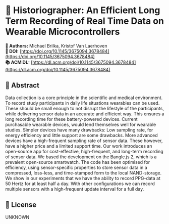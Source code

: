 # 📄 Historiographer: An Efficient Long Term Recording of Real Time Data on Wearable Microcontrollers

**👥 Authors:** Michael Brilka, Kristof Van Laerhoven  
**🔗 DOI:** [https://doi.org/10.1145/3675094.3678484](https://doi.org/10.1145/3675094.3678484)  
**📚 ACM DL:** [https://dl.acm.org/doi/10.1145/3675094.3678484](https://dl.acm.org/doi/10.1145/3675094.3678484)


## 📄 Abstract

Data collection is a core principle in the scientific and medical environment. To record study participants in daily life situations wearables can be used. These should be small enough to not disrupt the lifestyle of the participants, while delivering sensor data in an accurate and efficient way. This ensures a long recording time for these battery-powered devices. Current purchasable wearable devices, would lend themselves well for wearable studies. Simpler devices have many drawbacks: Low sampling rate, for energy efficiency and little support are some drawbacks. More advanced devices have a high-frequent sampling rate of sensor data. These however, have a higher price and a limited support time. Our work introduces an open-source app for cost-effective, high-frequent, and long-term recording of sensor data. We based the development on the Bangle.js 2, which is a prevalent open-source smartwatch. The code has been optimised for efficiency, using sensor-specific properties to store sensor data in a compressed, loss-less, and time-stamped form to the local NAND-storage. We show in our experiments that we have the ability to record PPG-data at 50 Hertz for at least half a day. With other configurations we can record multiple sensors with a high-frequent update interval for a full day.


## 🪪 License

UNKNOWN